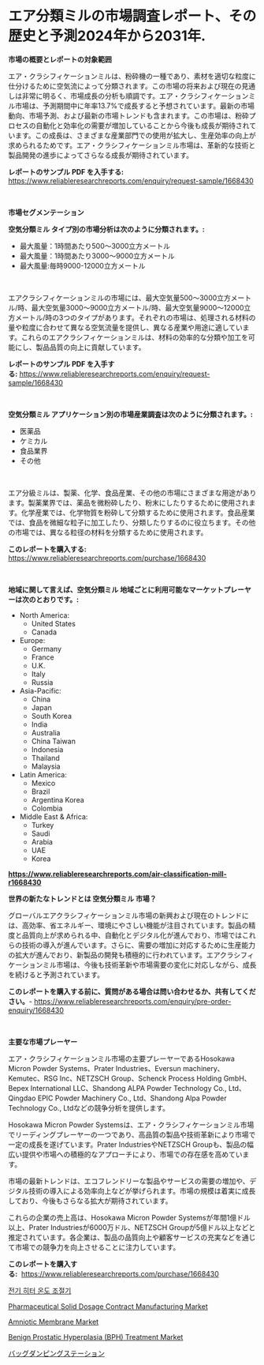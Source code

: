 <p><h1>エア分類ミルの市場調査レポート、その歴史と予測2024年から2031年.</h1></p><p><strong>市場の概要とレポートの対象範囲</strong></p>
<p><p>エア・クラシフィケーションミルは、粉砕機の一種であり、素材を適切な粒度に仕分けるために空気流によって分類されます。この市場の将来および現在の見通しは非常に明るく、市場成長の分析も順調です。エア・クラシフィケーションミル市場は、予測期間中に年率13.7%で成長すると予想されています。最新の市場動向、市場予測、および最新の市場トレンドも含まれます。この市場は、粉砕プロセスの自動化と効率化の需要が増加していることから今後も成長が期待されています。この成長は、さまざまな産業部門での使用が拡大し、生産効率の向上が求められるためです。エア・クラシフィケーションミル市場は、革新的な技術と製品開発の進歩によってさらなる成長が期待されています。</p></p>
<p><strong>レポートのサンプル PDF を入手する:</strong> <a href="https://www.reliableresearchreports.com/enquiry/request-sample/1668430">https://www.reliableresearchreports.com/enquiry/request-sample/1668430</a></p>
<p>&nbsp;</p>
<p><strong>市場セグメンテーション</strong></p>
<p><strong>空気分類ミル タイプ別の市場分析は次のように分類されます。:</strong></p>
<p><ul><li>最大風量：1時間あたり500〜3000立方メートル</li><li>最大風量：1時間あたり3000〜9000立方メートル</li><li>最大風量:毎時9000-12000立方メートル</li></ul></p>
<p>&nbsp;</p>
<p><p>エアクラシフィケーションミルの市場には、最大空気量500〜3000立方メートル/時、最大空気量3000〜9000立方メートル/時、最大空気量9000〜12000立方メートル/時の3つのタイプがあります。それぞれの市場は、処理される材料の量や粒度に合わせて異なる空気流量を提供し、異なる産業や用途に適しています。これらのエアクラシフィケーションミルは、材料の効率的な分類や加工を可能にし、製品品質の向上に貢献しています。</p></p>
<p><strong>レポートのサンプル PDF を入手する:</strong>&nbsp;<a href="https://www.reliableresearchreports.com/enquiry/request-sample/1668430">https://www.reliableresearchreports.com/enquiry/request-sample/1668430</a></p>
<p>&nbsp;</p>
<p><strong> 空気分類ミル アプリケーション別の市場産業調査は次のように分類されます。:</strong></p>
<p><ul><li>医薬品</li><li>ケミカル</li><li>食品業界</li><li>その他</li></ul></p>
<p>&nbsp;</p>
<p><p>エア分級ミルは、製薬、化学、食品産業、その他の市場にさまざまな用途があります。製薬業界では、薬品を微粉砕したり、粉末にしたりするために使用されます。化学産業では、化学物質を粉砕して分類するために使用されます。食品産業では、食品を微細な粒子に加工したり、分類したりするのに役立ちます。その他の市場では、異なる粒径の材料を分類するために使用されます。</p></p>
<p><strong>このレポートを購入する:</strong>&nbsp; <a href="https://www.reliableresearchreports.com/purchase/1668430">https://www.reliableresearchreports.com/purchase/1668430</a></p>
<p>&nbsp;</p>
<p><strong>地域に関して言えば、空気分類ミル 地域ごとに利用可能なマーケットプレーヤーは次のとおりです。:</strong></p>
<p><ul>
    <li>
        North America:
        <ul>
            <li>United States</li>
            <li>Canada</li>
        </ul>
    </li>
    <li>
        Europe:
        <ul>
            <li>Germany</li>
            <li>France</li>
            <li>U.K.</li>
            <li>Italy</li>
            <li>Russia</li>
        </ul>
    </li>
    <li>
        Asia-Pacific:
        <ul>
            <li>China</li>
            <li>Japan</li>
            <li>South Korea</li>
            <li>India</li>
            <li>Australia</li>
            <li>China Taiwan</li>
            <li>Indonesia</li>
            <li>Thailand</li>
            <li>Malaysia</li>
        </ul>
    </li>
    <li>
        Latin America:
        <ul>
            <li>Mexico</li>
            <li>Brazil</li>
            <li>Argentina Korea</li>
            <li>Colombia</li>
        </ul>
    </li>
    <li>
        Middle East & Africa:
        <ul>
            <li>Turkey</li>
            <li>Saudi</li>
            <li>Arabia</li>
            <li>UAE</li>
            <li>Korea</li>
        </ul>
    </li>
    </ul></p>
<p><strong><a href="https://www.reliableresearchreports.com/air-classification-mill-r1668430">https://www.reliableresearchreports.com/air-classification-mill-r1668430</a></strong>&nbsp;</p>
<p><strong>世界の新たなトレンドとは 空気分類ミル 市場？</strong></p>
<p><p>グローバルエアクラシフィケーションミル市場の新興および現在のトレンドには、高効率、省エネルギー、環境にやさしい機能が注目されています。製品の精度と品質向上が求められる中、自動化とデジタル化が進んでおり、市場ではこれらの技術の導入が進んでいます。さらに、需要の増加に対応するために生産能力の拡大が進んでおり、新製品の開発も積極的に行われています。エアクラシフィケーションミル市場は、今後も技術革新や市場需要の変化に対応しながら、成長を続けると予測されています。</p></p>
<p><strong>このレポートを購入する前に、質問がある場合は問い合わせるか、共有してください。</strong>- <a href="https://www.reliableresearchreports.com/enquiry/pre-order-enquiry/1668430">https://www.reliableresearchreports.com/enquiry/pre-order-enquiry/1668430</a></p>
<p>&nbsp;</p>
<p><strong>主要な市場プレーヤー</strong></p>
<p><p>エア・クラシフィケーションミル市場の主要プレーヤーであるHosokawa Micron Powder Systems、Prater Industries、Eversun machinery、Kemutec、RSG Inc、NETZSCH Group、Schenck Process Holding GmbH、Bepex International LLC、Shandong ALPA Powder Technology Co., Ltd、Qingdao EPIC Powder Machinery Co., Ltd、Shandong Alpa Powder Technology Co., Ltdなどの競争分析を提供します。</p><p>Hosokawa Micron Powder Systemsは、エア・クラシフィケーションミル市場でリーディングプレーヤーの一つであり、高品質の製品や技術革新により市場で一定の成長を遂げています。Prater IndustriesやNETZSCH Groupも、製品の幅広い提供や市場への積極的なアプローチにより、市場での存在感を高めています。</p><p>市場の最新トレンドは、エコフレンドリーな製品やサービスの需要の増加や、デジタル技術の導入による効率向上などが挙げられます。市場の規模は着実に成長しており、今後もさらなる拡大が期待されています。</p><p>これらの企業の売上高は、Hosokawa Micron Powder Systemsが年間1億ドル以上、Prater Industriesが6000万ドル、NETZSCH Groupが5億ドル以上などと推定されています。各企業は、製品の品質向上や顧客サービスの充実などを通じて市場での競争力を向上させることに注力しています。</p></p>
<p><strong>このレポートを購入する:</strong>&nbsp;&nbsp;<a href="https://www.reliableresearchreports.com/purchase/1668430">https://www.reliableresearchreports.com/purchase/1668430</a></p>
<p><p><a href="https://github.com/novabrown3/Market-Research-Report-List-1/blob/main/938029154565.md">전기 히터 온도 조절기</a></p><p><a href="https://github.com/bobicer/Market-Research-Report-List-3/blob/main/pharmaceutical-solid-dosage-contract-manufacturing-market.md">Pharmaceutical Solid Dosage Contract Manufacturing Market</a></p><p><a href="https://www.linkedin.com/pulse/amniotic-membrane-market-trends-analysis-forecasted-period-24rre">Amniotic Membrane Market</a></p><p><a href="https://www.linkedin.com/pulse/benign-prostatic-hyperplasia-bph-treatment-market-key-successful-xlhne">Benign Prostatic Hyperplasia (BPH) Treatment Market</a></p><p><a href="https://github.com/MosesSpinka1914/Market-Research-Report-List-1/blob/main/586001956425.md">バッグダンピングステーション</a></p></p>